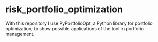 # risk_portfolio_optimization
With this repository I use PyPortfolioOpt, a Python library for portfolio optimization, to show possible applications of the tool in portfolio management. 
